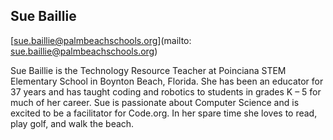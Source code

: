 ## Sue Baillie

[sue.baillie@palmbeachschools.org](mailto: sue.baillie@palmbeachschools.org)

Sue Baillie is the Technology Resource Teacher at Poinciana STEM Elementary School in Boynton Beach, Florida. She has been an educator for 37 years and has taught coding and robotics to students in grades K – 5 for much of her career. Sue is passionate about Computer Science and is excited to be a facilitator for Code.org.  In her spare time she loves to read, play golf, and walk the beach.
